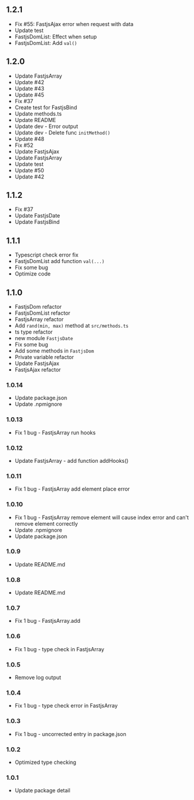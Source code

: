 ## 1.2.1

* Fix #55: FastjsAjax error when request with data
* Update test
* FastjsDomList: Effect when setup
* FastjsDomList: Add `val()`

## 1.2.0

* Update FastjsArray
* Update #42
* Update #43
* Update #45
* Fix #37
* Create test for FastjsBind
* Update methods.ts
* Update README
* Update dev - Error output
* Update dev - Delete func `initMethod()`
* Update #48
* Fix #52
* Update FastjsAjax
* Update FastjsArray
* Update test
* Update #50
* Update #42

## 1.1.2

* Fix #37
* Update FastjsDate
* Update FastjsBind

## 1.1.1

* Typescript check error fix
* FastjsDomList add function `val(...)`
* Fix some bug
* Optimize code

## 1.1.0

* FastjsDom refactor
* FastjsDomList refactor
* FastjsArray refactor
* Add `rand(min, max)` method at `src/methods.ts`
* ts type refactor
* new module `FastjsDate`
* Fix some bug
* Add some methods in `FastjsDom`
* Private variable refactor
* Update FastjsAjax
* FastjsAjax refactor

### 1.0.14

* Update package.json
* Update .npmignore

### 1.0.13

* Fix 1 bug - FastjsArray run hooks

### 1.0.12

* Update FastjsArray - add function addHooks()

### 1.0.11

* Fix 1 bug - FastjsArray add element place error

### 1.0.10

* Fix 1 bug - FastjsArray remove element will cause index error and can't remove element correctly
* Update .npmignore
* Update package.json

### 1.0.9

* Update README.md

### 1.0.8

* Update README.md

### 1.0.7

* Fix 1 bug - FastjsArray.add

### 1.0.6

* Fix 1 bug - type check in FastjsArray

### 1.0.5

* Remove log output

### 1.0.4

* Fix 1 bug - type check error in FastjsArray

### 1.0.3

* Fix 1 bug - uncorrected entry in package.json

### 1.0.2

* Optimized type checking

### 1.0.1

* Update package detail